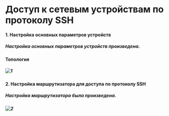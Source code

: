 # Доступ к сетевым устройствам по протоколу SSH
#### 1. Настройка основных параметров устройств
##### Настройка основных параметров устройств произведена.
#### Топология
##### ![1](https://user-images.githubusercontent.com/99610266/166168318-4ea40758-1930-4597-a653-826eb0de7c88.png)
#### 2. Настройка маршрутизатора для доступа по протоколу SSH
##### Настройка маршрутизатора была произведена.
##### ![2](https://user-images.githubusercontent.com/99610266/166168950-2cb139fb-f52c-4feb-8112-cf81269da60a.png)
